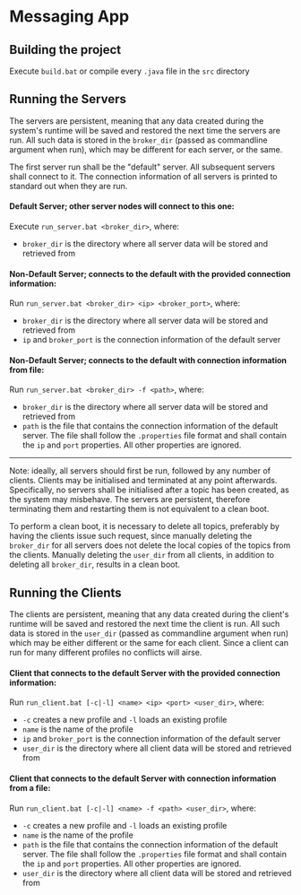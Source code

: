 # Messaging App

## Building the project

Execute `build.bat` or compile every `.java` file in the `src` directory

## Running the Servers

The servers are persistent, meaning that any data created during the system's runtime will be saved
and restored the next time the servers are run. All such data is stored in the `broker_dir` (passed
as commandline argument when run), which may be different for each server, or the same.

The first server run shall be the "default" server. All subsequent servers shall connect to it. The
connection information of all servers is printed to standard out when they are run.

#### Default Server; other server nodes will connect to this one:
Execute `run_server.bat <broker_dir>`, where:
- `broker_dir` is the directory where all server data will be stored and retrieved from

#### Non-Default Server; connects to the default with the provided connection information:
Run `run_server.bat <broker_dir> <ip> <broker_port>`, where:
- `broker_dir` is the directory where all server data will be stored and retrieved from
- `ip` and `broker_port` is the connection information of the default server

#### Non-Default Server; connects to the default with connection information from file:
Run `run_server.bat <broker_dir> -f <path>`, where:
- `broker_dir` is the directory where all server data will be stored and retrieved from
- `path` is the file that contains the connection information of the default server. The file shall
follow the `.properties` file format and shall contain the `ip` and `port` properties. All other
properties are ignored.

---

Note: ideally, all servers should first be run, followed by any number of clients. Clients may be
initialised and terminated at any point afterwards. Specifically, no servers shall be initialised
after a topic has been created, as the system may misbehave. The servers are persistent, therefore
terminating them and restarting them is not equivalent to a clean boot.

To perform a clean boot, it is necessary to delete all topics, preferably by having the clients
issue such request, since manually deleting the `broker_dir` for all servers does not delete the
local copies of the topics from the clients. Manually deleting the `user_dir` from all clients, in
addition to deleting all `broker_dir`, results in a clean boot.

## Running the Clients

The clients are persistent, meaning that any data created during the client's runtime will be saved
and restored the next time the client is run. All such data is stored in the `user_dir` (passed as
commandline argument when run) which may be either different or the same for each client. Since a
client can run for many different profiles no conflicts will airse.

#### Client that connects to the default Server with the provided connection information:
Run `run_client.bat [-c|-l] <name> <ip> <port> <user_dir>`, where:
- `-c` creates a new profile and `-l` loads an existing profile
- `name` is the name of the profile
- `ip` and `broker_port` is the connection information of the default server
- `user_dir` is the directory where all client data will be stored and retrieved from

#### Client that connects to the default Server with connection information from a file:
Run `run_client.bat [-c|-l] <name> -f <path> <user_dir>`, where:
- `-c` creates a new profile and `-l` loads an existing profile
- `name` is the name of the profile
- `path` is the file that contains the connection information of the default server. The file shall
follow the `.properties` file format and shall contain the `ip` and `port` properties. All other
properties are ignored.
- `user_dir` is the directory where all client data will be stored and retrieved from

